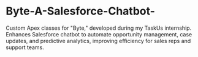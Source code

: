 # Byte-A-Salesforce-Chatbot-
Custom Apex classes for "Byte," developed during my TaskUs internship. Enhances Salesforce chatbot to automate opportunity management, case updates, and predictive analytics, improving efficiency for sales reps and support teams.
